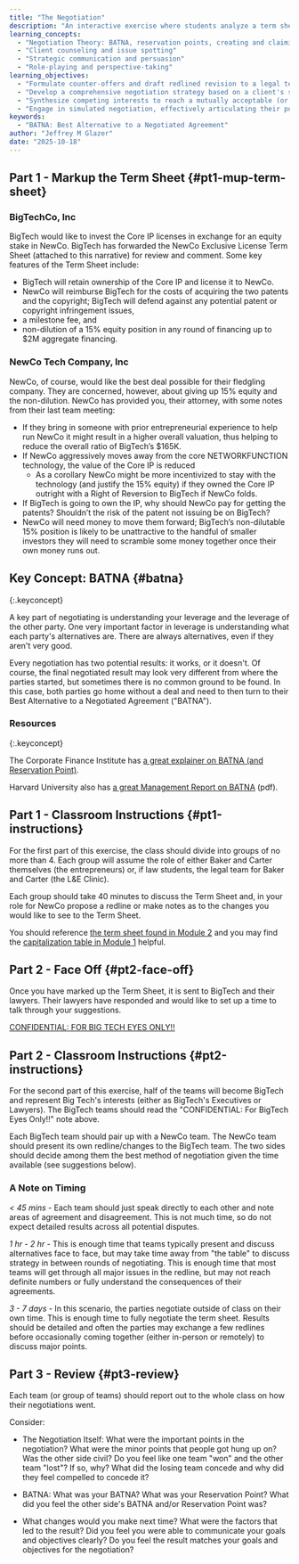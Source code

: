 ```yaml
---
title: "The Negotiation"
description: "An interactive exercise where students analyze a term sheet, develop a negotiation strategy, and engage in a simulated negotiation."
learning_concepts:
  - "Negotiation Theory: BATNA, reservation points, creating and claiming value"
  - "Client counseling and issue spotting"
  - "Strategic communication and persuasion"
  - "Role-playing and perspective-taking"
learning_objectives:
  - "Formulate counter-offers and draft redlined revision to a legal term sheet"
  - "Develop a comprehensive negotiation strategy based on a client's stated goals and confidential information"
  - "Synthesize competing interests to reach a mutually acceptable (or strategically abandoned) agreement"
  - "Engage in simulated negotiation, effectively articulating their position and responding to the other party's proposals"
keywords:
  - "BATNA: Best Alternative to a Negotiated Agreement"
author: "Jeffrey M Glazer"
date: "2025-10-18"
---
```


## Part 1 - Markup the Term Sheet {#pt1-mup-term-sheet}

### BigTechCo, Inc

BigTech would like to invest the Core IP licenses in exchange for an equity stake in NewCo. BigTech has forwarded the NewCo Exclusive License Term Sheet (attached to this narrative) for review and comment. Some key features of the Term Sheet include:

* BigTech will retain ownership of the Core IP and license it to NewCo.
* NewCo will reimburse BigTech for the costs of acquiring the two patents and the copyright; BigTech will defend against any potential patent or copyright infringement issues,
* a milestone fee, and
* non-dilution of a 15% equity position in any round of financing up to $2M aggregate financing.

### NewCo Tech Company, Inc

NewCo, of course, would like the best deal possible for their fledgling company. They are concerned, however, about giving up 15% equity and the non-dilution. NewCo has provided you, their attorney, with some notes from their last team meeting:

* If they bring in someone with prior entrepreneurial experience to help run NewCo it might result in a higher overall valuation, thus helping to reduce the overall ratio of BigTech’s $165K.
* If NewCo aggressively moves away from the core NETWORKFUNCTION technology, the value of the Core IP is reduced
  * As a corollary NewCo might be more incentivized to stay with the technology (and justify the 15% equity) if they owned the Core IP outright with a Right of Reversion to BigTech if NewCo folds.
* If BigTech is going to own the IP, why should NewCo pay for getting the patents? Shouldn’t the risk of the patent not issuing be on BigTech?
* NewCo will need money to move them forward; BigTech’s non-dilutable 15% position is likely to be unattractive to the handful of smaller investors they will need to scramble some money together once their own money runs out.

## Key Concept: BATNA {#batna}
{:.keyconcept}

A key part of negotiating is understanding your leverage and the leverage of the other party. One very important factor in leverage is understanding what each party's alternatives are. There are always alternatives, even if they aren't very good.

Every negotiation has two potential results:  it works, or it doesn't. Of course, the final negotiated result may look very different from where the parties started, but sometimes there is no common ground to be found. In this case, both parties go home without a deal and need to then turn to their Best Alternative to a Negotiated Agreement ("BATNA").


### Resources
{:.keyconcept}

The Corporate Finance Institute has [a great explainer on BATNA (and Reservation Point)](https://corporatefinanceinstitute.com/resources/valuation/what-is-batna/).

Harvard University also has [a great Management Report on BATNA](https://www.bc.edu/content/dam/files/centers/cwf/individuals/pdf/BANTABasics.pdf) (pdf).

## Part 1 - Classroom Instructions {#pt1-instructions}

For the first part of this exercise, the class should divide into groups of no more than 4. Each group will assume the role of either Baker and Carter themselves (the entrepreneurs) or, if law students, the legal team for Baker and Carter (the L&E Clinic).

Each group should take 40 minutes to discuss the Term Sheet and, in your role for NewCo propose a redline or make notes as to the changes you would like to see to the Term Sheet.

You should reference [the term sheet found in Module 2](./02-the-deal.md) and you may find the [capitalization table in Module 1](./01-foundations.md) helpful.

## Part 2 - Face Off {#pt2-face-off}

Once you have marked up the Term Sheet, it is sent to BigTech and their lawyers. Their lawyers have responded and would like to set up a time to talk through your suggestions. 

[CONFIDENTIAL: FOR BIG TECH EYES ONLY!!](./03-bigtech-confidential.md)

## Part 2 - Classroom Instructions {#pt2-instructions}

For the second part of this exercise, half of the teams will become BigTech and represent Big Tech's interests (either as BigTech's Executives or Lawyers). The BigTech teams should read the "CONFIDENTIAL: For BigTech Eyes Only!!" note above.

Each BigTech team should pair up with a NewCo team. The NewCo team should present its own redline/changes to the BigTech team. The two sides should decide among them the best method of negotiation given the time available (see suggestions below).

### A Note on Timing

_< 45 mins_ - Each team should just speak directly to each other and note areas of agreement and disagreement. This is not much time, so do not expect detailed results across all potential disputes.

_1 hr - 2 hr_ - This is enough time that teams typically present and discuss alternatives face to face, but may take time away from "the table" to discuss strategy in between rounds of negotiating. This is enough time that most teams will get through all major issues in the redline, but may not reach definite numbers or fully understand the consequences of their agreements.

_3 - 7 days_ - In this scenario, the parties negotiate outside of class on their own time. This is enough time to fully negotiate the term sheet. Results should be detailed and often the parties may exchange a few redlines before occasionally coming together (either in-person or remotely) to discuss major points.

## Part 3 - Review {#pt3-review}

Each team (or group of teams) should report out to the whole class on how their negotiations went.

Consider:

* The Negotiation Itself: What were the important points in the negotiation? What were the minor points that people got hung up on? Was the other side civil? Do you feel like one team "won" and the other team "lost"? If so, why? What did the losing team concede and why did they feel compelled to concede it?

* BATNA: What was your BATNA? What was your Reservation Point? What did you feel the other side's BATNA and/or Reservation Point was?

* What changes would you make next time? What were the factors that led to the result? Did you feel you were able to communicate your goals and objectives clearly? Do you feel the result matches your goals and objectives for the negotiation?
